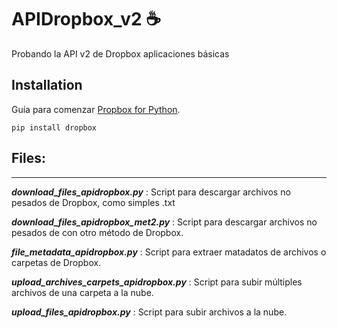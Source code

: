 # APIDropbox_v2 :coffee:
Probando la API v2 de Dropbox aplicaciones básicas

## Installation 
Guía para comenzar [Propbox for Python](https://www.dropbox.com/developers/documentation/python).

	pip install dropbox


## Files:
***
**_download_files_apidropbox.py_** :
Script para descargar archivos no pesados de Dropbox, como simples .txt

**_download_files_apidropbox_met2.py_** : 
Script para descargar archivos no pesados de con otro método de Dropbox.

**_file_metadata_apidropbox.py_** : 
Script para extraer matadatos de archivos o carpetas de Dropbox.

**_upload_archives_carpets_apidropbox.py_** : 
Script para subir múltiples archivos de una carpeta a la nube.

**_upload_files_apidropbox.py_** : 
Script para subir archivos a la nube.